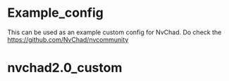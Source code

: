 # Example_config

This can be used as an example custom config for NvChad. Do check the https://github.com/NvChad/nvcommunity
# nvchad2.0_custom
